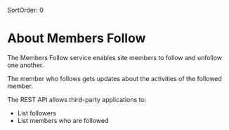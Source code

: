 SortOrder: 0
# About Members Follow

The Members Follow service enables site members to follow and unfollow one another.

The member who follows gets updates about the activities of the followed member.

The REST API allows third-party applications to:
* List followers
* List members who are followed
